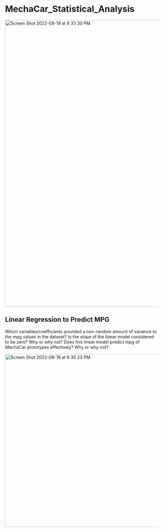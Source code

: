 # MechaCar_Statistical_Analysis

<img width="937" alt="Screen Shot 2022-08-19 at 6 33 30 PM" src="https://user-images.githubusercontent.com/103215686/185722381-0bba1dc1-687b-4929-ab54-0da95544a5bb.png">


## Linear Regression to Predict MPG

Which variables/coefficients provided a non-random amount of variance to the mpg values in the dataset?
Is the slope of the linear model considered to be zero? Why or why not?
Does this linear model predict mpg of MechaCar prototypes effectively? Why or why not?

<img width="565" alt="Screen Shot 2022-08-19 at 6 30 23 PM" src="https://user-images.githubusercontent.com/103215686/185722303-1a81391e-8f19-4043-8f35-be51187b8f4a.png">
